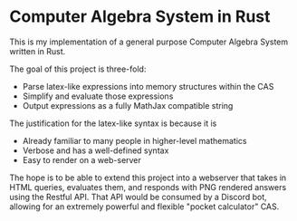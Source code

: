 # Computer Algebra System in Rust

This is my implementation of a general purpose Computer Algebra System written in Rust.

The goal of this project is three-fold:

 - Parse latex-like expressions into memory structures within the CAS
 - Simplify and evaluate those expressions
 - Output expressions as a fully MathJax compatible string

The justification for the latex-like syntax is because it is

 - Already familiar to many people in higher-level mathematics
 - Verbose and has a well-defined syntax
 - Easy to render on a web-server

The hope is to be able to extend this project into a webserver that takes in HTML queries,
evaluates them, and responds with PNG rendered answers using the Restful API. That API would
be consumed by a Discord bot, allowing for an extremely powerful and flexible "pocket calculator"
CAS.
